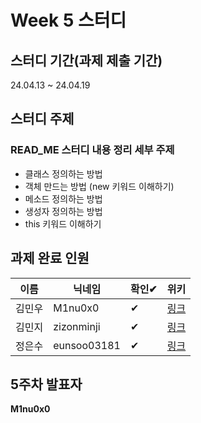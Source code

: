 # Week 5 스터디
## 스터디 기간(과제 제출 기간)
24.04.13 ~  24.04.19

## 스터디 주제
### READ_ME 스터디 내용 정리 세부 주제
- 클래스 정의하는 방법
- 객체 만드는 방법 (new 키워드 이해하기)
- 메소드 정의하는 방법
- 생성자 정의하는 방법
- this 키워드 이해하기

## 과제 완료 인원
|이름|닉네임|확인✔|위키|
|---|------|----|---|
|김민우|M1nu0x0|✔|[링크](/java/1st-study/assignment-5/M1nu0x0)|
|김민지|zizonminji|✔|[링크](/java/1st-study/assignment-5/zizonminji)|
|정은수|eunsoo03181|✔|[링크](/java/1st-study/assignment-5/eunsoo03181)|

## 5주차 발표자
**M1nu0x0**


